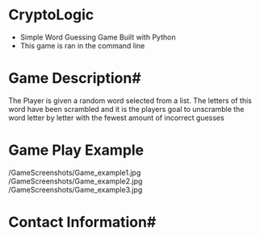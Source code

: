 # CryptoLogic
- Simple Word Guessing Game Built with Python
- This game is ran in the command line


# Game Description#
The Player is given a random word selected from a list. The letters of this word have
been scrambled and it is the players goal to unscramble the word letter by letter with the
fewest amount of incorrect guesses

# Game Play Example
/GameScreenshots/Game_example1.jpg
/GameScreenshots/Game_example2.jpg
/GameScreenshots/Game_example3.jpg
# Contact Information#
